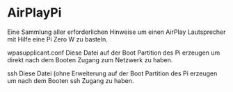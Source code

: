 # AirPlayPi
Eine Sammlung aller erforderlichen Hinweise um einen AirPlay Lautsprecher mit Hilfe eine Pi Zero W zu basteln.

wpasupplicant.conf
  Diese Datei auf der Boot Partition des Pi erzeugen um direkt nach dem Booten Zugang zum Netzwerk zu haben.

ssh
  Diese Datei (ohne Erweiterung auf der Boot Partition des Pi erzeugen um nach dem Booten ssh Zugang zu haben.
